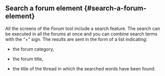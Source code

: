 ## Search a forum element {#search-a-forum-element}

All the screens of the _Forum_ tool include a search feature. The search can be executed in all the forums at once and you can combine search terms with the “+” sign. The results are sent in the form of a list indicating:

*   the forum category,

*   the forum title,

*   the title of the thread in which the searched words have been found.